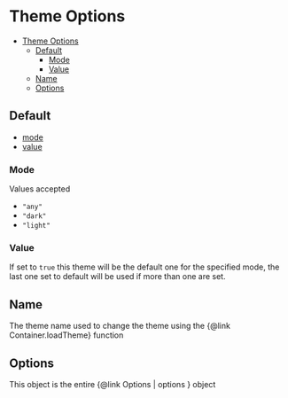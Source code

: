 # Theme Options

-   [Theme Options](#theme-options)
    -   [Default](#default)
        -   [Mode](#mode)
        -   [Value](#value)
    -   [Name](#name)
    -   [Options](#options)

## Default

-   [mode](#mode)
-   [value](#value)

### Mode

Values accepted

-   `"any"`
-   `"dark"`
-   `"light"`

### Value

If set to `true` this theme will be the default one for the specified mode, the last one set to default will be used if more than one are set.

## Name

The theme name used to change the theme using the {@link Container.loadTheme} function

## Options

This object is the entire {@link Options | options } object
